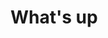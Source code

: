 # What's up
<!---
MushroomAdy/MushroomAdy is a ✨ special ✨ repository because its `README.md` (this file) appears on your GitHub profile.
You can click the Preview link to take a look at your changes.
--->
